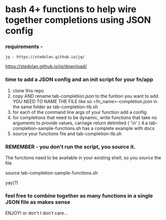 # bash 4+ functions to help wire together <TAB> completions using JSON config

### requirements -

    jq - https://stedolan.github.io/jq/

https://stedolan.github.io/jq/download/

### time to add a JSON config and an init script for your fn/app

1. clone this repo
2. copy AND rename tab-completion.json to the funtion you want to add. YOU NEED TO NAME THE FILE like so <fn_name>-completion.json in the same folder as tab-completion-lib.sh
3. for each of the command line args of your function add a config
4. for completions that need to be dynamic, write functions that take no arguments to provide values, carriage return delimited ( '\n' )
4.a tab-completion-sample-functions.sh has a complete example with docs
5. source your functions file and tab-completion-lib.sh

### REMEMBER - you don't run the script, you source it.

The functions need to be available in your existing shell, so you _source_ the file

source tab-completion-sample-functions.sh

yay(?)

### feel free to combine together as many functions in a single JSON file as makes sense

ENJOY! or don't I don't care...
